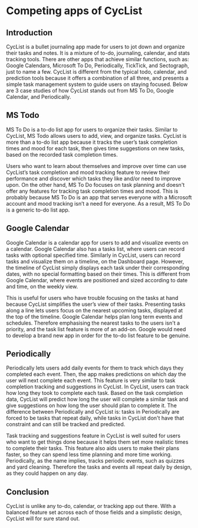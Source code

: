 # Competing apps of CycList

## Introduction
CycList is a bullet journaling app made for users to jot down and organize their tasks and notes. It is a mixture of to-do, journaling, calendar, and stats tracking tools. 
There are other apps that achieve similar functions, such as: Google Calendars, Microsoft To Do, Periodically, TickTick, and Sectograph, just to name a few. 
CycList is different from the typical todo, calendar, and prediction tools because it offers a combination of all three, and presents a simple task management system to guide users on staying focused.
Below are 3 case studies of how CycList stands out from MS To Do, Google Calendar, and Periodically.

## MS Todo
MS To Do is a to-do list app for users to organize their tasks. Similar to CycList, MS Todo allows users to add, view, and organize tasks. 
CycList is more than a to-do list app because it tracks the user’s task completion times and mood for each task, then gives time suggestions on new tasks, based on the recorded task completion times.

Users who want to learn about themselves and improve over time can use CycList’s task completion and mood tracking feature to review their performance and discover which tasks they like and/or need to improve upon.
On the other hand, MS To Do focuses on task planning and doesn't offer any features for tracking task completion times and mood. This is probably because MS To Do is an app that serves everyone with a Microsoft account and mood tracking isn’t a need for everyone. As a result, MS To Do is a generic to-do list app.

## Google Calendar
Google Calendar is a calendar app for users to add and visualize events on a calendar. Google Calendar also has a tasks list, where users can record tasks with optional specified time. 
Similarly in CycList, users can record tasks and visualize them on a timeline, on the Dashboard page.
However, the timeline of CycList simply displays each task under their corresponding dates,  with no special formatting based on their times. This is different from Google Calendar, where events are positioned and sized according to date and time, on the weekly view.

This is useful for users who have trouble focusing on the tasks at hand because CycList simplifies the user’s view of their tasks. Presenting tasks along a line lets users focus on the nearest upcoming tasks, displayed at the top of the timeline.
Google Calendar helps plan long term events and schedules. Therefore emphasising the nearest tasks to the users isn't a priority, and the task list feature is more of an add-on. Google would need to develop a brand new app in order for the to-do list feature to be genuine.

## Periodically
Periodically lets users add daily events for them to track which days they completed each event. Then, the app makes predictions on which day the user will next complete each event. This feature is very similar to task completion tracking and suggestions in CycList. 
In CycList, users can track how long they took to complete each task. Based on the task completion data, CycList will predict how long the user will complete a similar task and give suggestions on how long the user should plan to complete it. The difference between Periodically and CycList is: tasks in Periodically are forced to be tasks that repeat daily, while tasks in CycList don't have that constraint and can still be tracked and predicted. 

Task tracking and suggestions feature in CycList is well suited for users who want to get things done because it helps them set more realistic times to complete their tasks. This feature also aids users to make their plans faster, so they can spend less time planning and more time working. 
Periodically, as the name implies, tracks periodic events, such as quizzes and yard cleaning. Therefore the tasks and events all repeat daily by design, as they could happen on any day.

## Conclusion
CycList is unlike any to-do, calendar, or tracking app out there. With a balanced feature set across each of those fields and a simplistic design, CycList will for sure stand out.